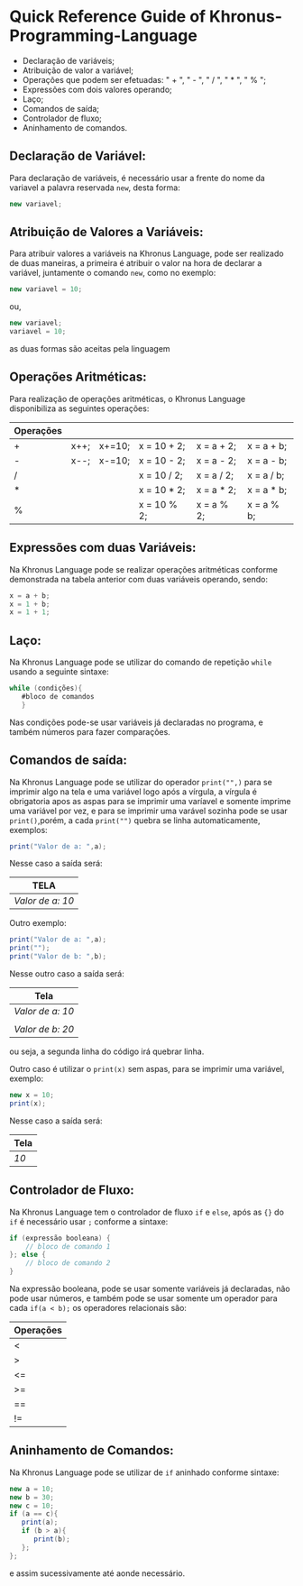 # Quick Reference Guide of Khronus-Programming-Language



- Declaração de variáveis;
- Atribuição de valor a variável;
- Operações que podem ser efetuadas: " + ", " - ", " / ", " * ", " % ";
- Expressões com dois valores operando;
- Laço;
- Comandos de saída;
- Controlador de fluxo;
- Aninhamento de comandos.
   
  
   
## Declaração de Variável:
Para declaração de variáveis, é necessário usar a frente do nome da variavel a palavra reservada `new`, desta forma: 
```java
new variavel;
```

## Atribuição de Valores a Variáveis:
Para atribuir valores a variáveis na Khronus Language, pode ser realizado de duas maneiras, a primeira é atribuir o valor na hora de declarar a 
variável, juntamente o comando `new`, como no exemplo:
```java
new variavel = 10;
```
ou,
```java
new variavel;
variavel = 10;
```
as duas formas são aceitas pela linguagem
## Operações Aritméticas:
Para realização de operações aritméticas, o Khronus Language disponibiliza as seguintes operações:

| Operações     |           |         |             |           |           |
| ------------- |-----------|---------|-------------|-----------|-----------|
|    +          | x++;      | x+=10;  | x = 10 + 2; | x = a + 2;| x = a + b;|
|    -          | x--;      | x-=10;  | x = 10 - 2; | x = a - 2;| x = a - b;|
|    /          |           |         | x = 10 / 2; | x = a / 2;| x = a / b;|
|    *          |           |         | x = 10 * 2; | x = a * 2;| x = a * b;|
|    %          |           |         | x = 10 % 2; | x = a % 2;| x = a % b;|


## Expressões com duas Variáveis:
Na Khronus Language pode se realizar operações aritméticas conforme demonstrada na tabela anterior com duas variáveis operando, sendo:
```java
x = a + b;
x = 1 + b;
x = 1 + 1;
```
## Laço:
Na Khronus Language pode se utilizar do comando de repetição `while` usando a seguinte sintaxe:
```java
while (condições){
   #bloco de comandos
   }
```
Nas condições pode-se usar variáveis já declaradas no programa, e também números para fazer comparações.

## Comandos de saída:
Na Khronus Language pode se utilizar do operador `print("",)` para se imprimir algo na tela e uma variável logo após a vírgula, a vírgula é obrigatoria apos as aspas para se imprimir uma varíavel e somente imprime uma variável por vez, e para se imprimir uma varável sozinha pode se usar `print()`,porém, a cada `print("")` quebra se linha automaticamente, exemplos:
```java
print("Valor de a: ",a);
```
Nesse caso a saída será:         

TELA              |
---               |
*Valor de a: 10*  |

Outro exemplo:
```java
print("Valor de a: ",a);
print("");
print("Valor de b: ",b);
```
Nesse outro caso a saída será:

| Tela            | 
| -------------   |
| *Valor de a: 10*| 
|                 | 
| *Valor de b: 20*| 

ou seja, a segunda linha do código irá quebrar linha.

Outro caso é utilizar o `print(x)` sem aspas, para se imprimir uma variável, exemplo:
```java
new x = 10;
print(x);
```
Nesse caso a saída será:

| Tela | 
| -----|
| *10* | 

## Controlador de Fluxo:
Na Khronus Language tem o controlador de fluxo `if` e `else`, após as `{}` do `if` é necessário usar `;` conforme a sintaxe:
```java
if (expressão booleana) {
    // bloco de comando 1
}; else {
    // bloco de comando 2
}
```
Na expressão booleana, pode se usar somente variáveis já declaradas, não pode usar números, e também pode se usar somente um operador para cada `if(a < b);` os operadores relacionais são:

| Operações          | 
| -------------      |
| < | MENOR          | 
| > | MAIOR          |
| <= | MENOR OU IGUAL|
| >= | MAIOR OU IGUAL|
| == | IGUAL         |
| != | DIFERENTE     |

## Aninhamento de Comandos:
Na Khronus Language pode se utilizar de `if` aninhado conforme sintaxe:
```java
new a = 10;
new b = 30;
new c = 10;
if (a == c){
   print(a);
   if (b > a){
      print(b);
   };
};
```
e assim sucessivamente até aonde necessário.
